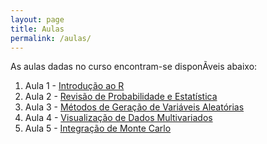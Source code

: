 ```yaml
---
layout: page
title: Aulas
permalink: /aulas/
---
```


As aulas dadas no curso encontram-se disponÃ­veis abaixo:

1. Aula 1 - [Introdução ao R](slides/parte01.html)
2. Aula 2 - [Revisão de Probabilidade e Estatística](slides/parte02.html)
3. Aula 3 - [Métodos de Geração de Variáveis Aleatórias](slides/parte03.html)
4. Aula 4 - [Visualização de Dados Multivariados](slides/parte04.html)
5. Aula 5 - [Integração de Monte Carlo](slides/parte05.html)
